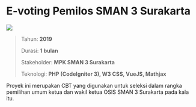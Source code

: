 # E-voting Pemilos SMAN 3 Surakarta

![](/assets/proyek/2019-pemiloscbt.jpg)

> Tahun: **2019**
>
> Durasi: **1 bulan**
>
> Stakeholder: **MPK SMAN 3 Surakarta**
>
> Teknologi: **PHP (CodeIgniter 3), W3 CSS, VueJS, Mathjax**

Proyek ini merupakan CBT yang digunakan untuk seleksi dalam rangka pemilihan umum ketua dan wakil ketua OSIS SMAN 3 Surakarta pada kala itu.
